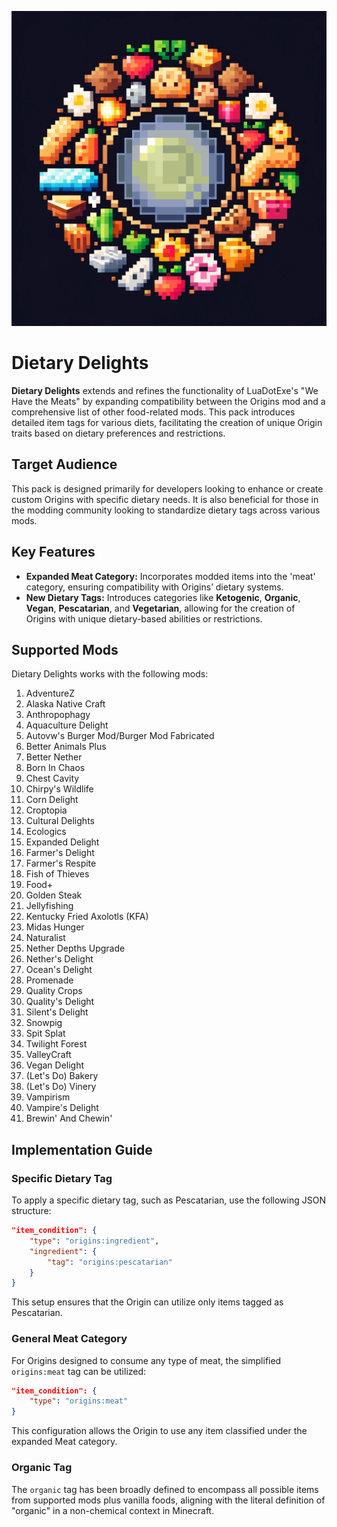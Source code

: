 <p align="center">
  <img src="https://raw.githubusercontent.com/0vergrown/Origins-Dietary-Delights/main/pack.png" alt="Dietary Delights cover"/>
</p>

# Dietary Delights

**Dietary Delights** extends and refines the functionality of LuaDotExe's "We Have the Meats" by expanding compatibility between the Origins mod and a comprehensive list of other food-related mods. This pack introduces detailed item tags for various diets, facilitating the creation of unique Origin traits based on dietary preferences and restrictions.

## Target Audience
This pack is designed primarily for developers looking to enhance or create custom Origins with specific dietary needs. It is also beneficial for those in the modding community looking to standardize dietary tags across various mods.

## Key Features
- **Expanded Meat Category:** Incorporates modded items into the 'meat' category, ensuring compatibility with Origins’ dietary systems.
- **New Dietary Tags:** Introduces categories like **Ketogenic**, **Organic**, **Vegan**, **Pescatarian**, and **Vegetarian**, allowing for the creation of Origins with unique dietary-based abilities or restrictions.

## Supported Mods
Dietary Delights works with the following mods:

1. AdventureZ
2. Alaska Native Craft
3. Anthropophagy
4. Aquaculture Delight
5. Autovw's Burger Mod/Burger Mod Fabricated
6. Better Animals Plus
7. Better Nether
8. Born In Chaos
9. Chest Cavity
10. Chirpy's Wildlife
11. Corn Delight
12. Croptopia
13. Cultural Delights
14. Ecologics
15. Expanded Delight
16. Farmer's Delight
17. Farmer's Respite
18. Fish of Thieves
19. Food+
20. Golden Steak
21. Jellyfishing
22. Kentucky Fried Axolotls (KFA)
23. Midas Hunger
24. Naturalist
25. Nether Depths Upgrade
26. Nether's Delight
27. Ocean's Delight
28. Promenade
29. Quality Crops
30. Quality's Delight
31. Silent's Delight
32. Snowpig
33. Spit Splat
34. Twilight Forest
35. ValleyCraft
36. Vegan Delight
37. (Let's Do) Bakery
38. (Let's Do) Vinery
39. Vampirism
40. Vampire's Delight
41. Brewin' And Chewin'

## Implementation Guide

### Specific Dietary Tag
To apply a specific dietary tag, such as Pescatarian, use the following JSON structure:
```json
"item_condition": {
    "type": "origins:ingredient",
    "ingredient": {
        "tag": "origins:pescatarian"
    }
}
```
This setup ensures that the Origin can utilize only items tagged as Pescatarian.

### General Meat Category
For Origins designed to consume any type of meat, the simplified `origins:meat` tag can be utilized:
```json
"item_condition": {
    "type": "origins:meat"
}
```
This configuration allows the Origin to use any item classified under the expanded Meat category.

### Organic Tag
The `organic` tag has been broadly defined to encompass all possible items from supported mods plus vanilla foods, aligning with the literal definition of "organic" in a non-chemical context in Minecraft.
